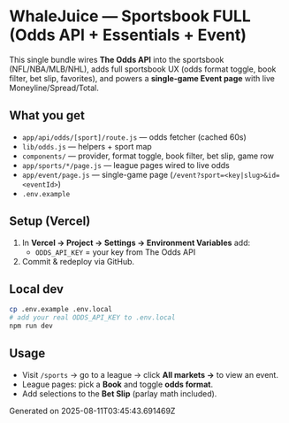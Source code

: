 # WhaleJuice — Sportsbook FULL (Odds API + Essentials + Event)

This single bundle wires **The Odds API** into the sportsbook (NFL/NBA/MLB/NHL),
adds full sportsbook UX (odds format toggle, book filter, bet slip, favorites),
and powers a **single-game Event page** with live Moneyline/Spread/Total.

## What you get
- `app/api/odds/[sport]/route.js` — odds fetcher (cached 60s)
- `lib/odds.js` — helpers + sport map
- `components/` — provider, format toggle, book filter, bet slip, game row
- `app/sports/*/page.js` — league pages wired to live odds
- `app/event/page.js` — single-game page (`/event?sport=<key|slug>&id=<eventId>`)
- `.env.example`

## Setup (Vercel)
1) In **Vercel → Project → Settings → Environment Variables** add:
   - `ODDS_API_KEY` = your key from The Odds API
2) Commit & redeploy via GitHub.

## Local dev
```bash
cp .env.example .env.local
# add your real ODDS_API_KEY to .env.local
npm run dev
```

## Usage
- Visit `/sports` → go to a league → click **All markets →** to view an event.
- League pages: pick a **Book** and toggle **odds format**.
- Add selections to the **Bet Slip** (parlay math included).

Generated on 2025-08-11T03:45:43.691469Z

